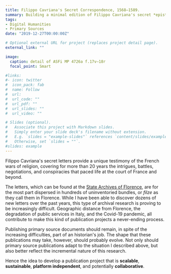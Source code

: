 ```yaml
---
title: Filippo Cavriana's Secret Correspondence, 1568—1589.
summary: Building a minimal edition of Filippo Cavriana's secret *epistolarium*
tags: 
- Digital Humanities
- Primary Sources
date: "2019-12-27T00:00:00Z"

# Optional external URL for project (replaces project detail page).
external_link: ""

image:
  caption: detail of ASFi MP 4726a f.17v–18r
  focal_point: Smart

#links:
#- icon: twitter
#  icon_pack: fab
#  name: Follow
#  url: 
#  url_code: ""
#  url_pdf: ""
#  url_slides: ""
#  url_video: ""

# Slides (optional).
#   Associate this project with Markdown slides.
#   Simply enter your slide deck's filename without extension.
#   E.g. `slides = "example-slides"` references `content/slides/example-slides.md`.
#   Otherwise, set `slides = ""`.
#slides: example
---
```


Filippo Cavriana's secret letters provide a unique testimony of the French wars of religion, covering for more than 20 years the intrigues, battles, negotiations, and conspiracies that paced life at the court of France and beyond.  

The letters, which can be found at the [State Archives of Florence](https://www.archiviodistato.firenze.it/asfi/home), are for the most part dispersed in hundreds of uninventoried bundles, or *filze* as they call them in Florence. While I have been able to discover dozens of new letters over the past years, this type of archival research is proving to be increasingly difficult. Geographic distance from Florence, the degradation of public services in Italy, and the Covid-19 pandemic, all contribute to make this kind of publication projects a never-ending process.

Publishing primary source documents should remain, in spite of the increasing difficulties, part of an historian's job. The shape that these publications may take, however, should probably evolve. Not only should primary source publications adapt to the situation I described above, but also better reflect the incremental nature of this research.

Hence the idea to develop a publication project that is **scalable**, **sustainable**, **platform independent**, and potentially **collaborative**. 
